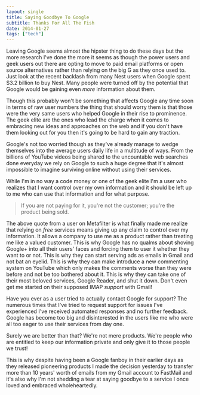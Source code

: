 ```yaml
---
layout: single
title: Saying Goodbye To Google
subtitle: Thanks For All The Fish
date: 2014-01-27
tags: ["tech"]
---
```

Leaving Google seems almost the hipster thing to do these days but the more research I've done the more it seems as though the power users and geek users out there are opting to move to paid email platforms or open source alternatives rather than relying on the big G as they once used to. Just look at the recent backlash from many Nest users when Google spent $3.2 billion to buy Nest. Many people were turned off by the potential that Google would be gaining even _more_ information about them.

Though this probably won't be something that affects Google any time soon in terms of raw user numbers the thing that should worry them is that those were the very same users who helped Google in their rise to prominence. The geek elite are the ones who lead the charge when it comes to embracing new ideas and approaches on the web and if you don't have them looking out for you then it's going to be hard to gain any traction.

Google's not too worried though as they've already manage to wedge themselves into the average users daily life in a multitude of ways. From the billions of YouTube videos being shared to the uncountable web searches done everyday we rely on Google to such a huge degree that it's almost impossible to imagine surviving online without using their services.

While I'm in no way a code money or one of the geek elite I'm a user who realizes that I want control over my own information and it should be left up to me who can use that information and for what purpose.

> If you are not paying for it, you're not the customer; you're the product being sold.

The above quote from a user on Metafilter is what finally made me realize that relying on *free* services means giving up any claim to control over my information. It allows a company to use me as a product rather than treating me like a valued customer. This is why Google has no qualms about shoving Google+ into all their users' faces and forcing them to user it whether they want to or not. This is why they can start serving ads as emails in Gmail and not bat an eyelid. This is why they can make introduce a new commenting system on YouTube which only makes the comments worse than they were before and not be too bothered about it. This is why they can take one of their most beloved services, Google Reader, and shut it down. Don't even get me started on their supposed IMAP *support* with Gmail!

Have you ever as a user tried to actually contact Google for support? The numerous times that I've tried to request support for issues I've experienced I've received automated responses and no further feedback. Google has become too big and disinterested in the users like me who were all too eager to use their services from day one.

Surely we are better than that? We're not mere products. We're people who are entitled to keep our information private and only give it to those people we trust!

This is why despite having been a Google fanboy in their earlier days as they released pioneering products I made the decision yesterday to transfer more than 10 years' worth of emails from my Gmail account to FastMail and it's also why I'm not shedding a tear at saying goodbye to a service I once loved and embraced wholeheartedly.
